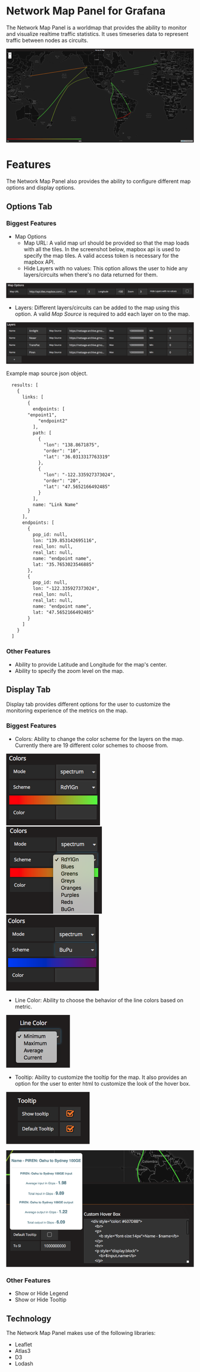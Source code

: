 # Network Map Panel for Grafana
The Network Map Panel is a worldmap that provides the ability to monitor and visualize realtime traffic statistics. It uses timeseries data to represent traffic between nodes as circuits.

![Network Map](/src/images/network-map.png)

# Features
The Network Map Panel also provides the ability to configure different map options and display options. 

## Options Tab
### Biggest Features
* Map Options
  - Map URL: A valid map url should be provided so that the map loads with all the tiles. In the screenshot below, mapbox api is used to specify the map tiles. A valid access token is necessary for the mapbox API.
  - Hide Layers with no values: This option allows the user to hide any layers/circuits when there's no data returned for them.
  
![Map Options](/src/images/map-options.png)

* Layers: Different layers/circuits can be added to the map using this option. A valid *Map Source* is required to add each layer on to the map.

![Layer Options](/src/images/layer-options.png)
  
  Example map source json object.
  
```
  results: [
    {
      links: [
        {
          endpoints: [
	    "enpoint1",
            "endpoint2"
          ],
          path: [
            {
              "lon": "138.8671875",
              "order": "10",
              "lat": "36.0313317763319"
            },
            {
              "lon": "-122.335927373024",
              "order": "20",
              "lat": "47.5652166492485"
            }
          ],
          name: "Link Name"
        }
      ],
      endpoints: [
        {
          pop_id: null,
          lon: "139.853142695116",
          real_lon: null,
          real_lat: null,
          name: "endpoint name",
          lat: "35.7653023546885"
        },
        {
          pop_id: null,
          lon: "-122.335927373024",
          real_lon: null,
          real_lat: null,
          name: "endpoint name",
          lat: "47.5652166492485"
        }
      ]
    }
  ]
```
### Other Features
* Ability to provide Latitude and Longitude for the map's center.
* Ability to specify the zoom level on the map. 

## Display Tab
Display tab provides different options for the user to customize the monitoring experience of the metrics on the map.
### Biggest Features
* Colors: Ability to change the color scheme for the layers on the map. Currently there are 19 different color schemes to choose from.

![colors-1](/src/images/colors-1.png)	![colors-2](/src/images/colors-2.png)	![colors-3](/src/images/colors-3-2.png)

* Line Color: Ability to choose the behavior of the line colors based on metric. 

![Line Color](/src/images/line-color.png)

* Tooltip: Ability to customize the tooltip for the map. It also provides an option for the user to enter html to customize the look of the hover box.

![Tooltip Options](/src/images/tooltip-options.png)

![Tooltip](/src/images/custom-hover-box.png)

### Other Features
* Show or Hide Legend
* Show or Hide Tooltip

## Technology
The Network Map Panel makes use of the following libraries:
* Leaflet
* Atlas3
* D3
* Lodash


  
  


     
     


